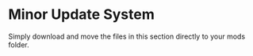 # Minor Update System
Simply download and move the files in this section directly to your mods folder.
